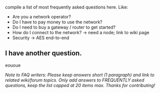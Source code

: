 compile a list of most frequently asked questions here. Like:

- Are you a network operator?
- Do I have to pay money to use the network?
- Do I need to buy a gateway / router to get started?
- How do I connect to the network? -> need a node; link to wiki page
- Security -> AES end-to-end


## I have another question.
eououe


*Note to FAQ writers: Please keep answers short (1 paragraph) and link to related wiki/forum topics. Only add answers to FREQUENTLY asked questions, keep the list capped at 20 items max. Thanks for contributing!*